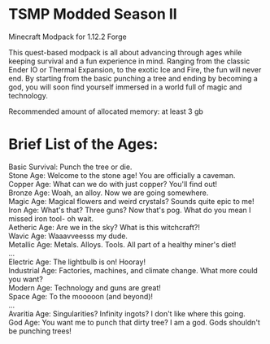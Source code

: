 # TSMP Modded Season II

Minecraft Modpack for 1.12.2 Forge  

This quest-based modpack is all about advancing through ages while keeping survival and a fun experience in mind. Ranging from the classic Ender IO or Thermal Expansion, to the exotic Ice and Fire, the fun will never end. By starting from the basic punching a tree and ending by becoming a god, you will soon find yourself immersed in a world full of magic and technology.  

Recommended amount of allocated memory: at least 3 gb  


# Brief List of the Ages:
Basic Survival: Punch the tree or die.  
Stone Age: Welcome to the stone age! You are officially a caveman.  
Copper Age: What can we do with just copper? You'll find out!  
Bronze Age: Woah, an alloy. Now we are going somewhere.  
Magic Age: Magical flowers and weird crystals? Sounds quite epic to me!  
Iron Age: What's that? Three guns? Now that's pog. What do you mean I missed iron tool- oh wait.  
Aetheric Age: Are we in the sky? What is this witchcraft?!  
Wavic Age: Waaavveesss my dude.  
Metallic Age: Metals. Alloys. Tools. All part of a healthy miner's diet!  
...  
Electric Age: The lightbulb is on! Hooray!  
Industrial Age: Factories, machines, and climate change. What more could you want?  
Modern Age: Technology and guns are great!  
Space Age: To the mooooon (and beyond)!  
...  
Avaritia Age: Singularities? Infinity ingots? I don't like where this going.  
God Age: You want me to punch that dirty tree? I am a god. Gods shouldn't be punching trees!  


